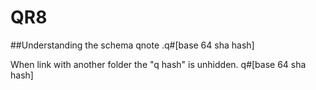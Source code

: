 # QR8 

##Understanding the schema
qnote
.q#[base 64 sha hash]

When link with another folder the "q hash" is unhidden.
q#[base 64 sha hash]
